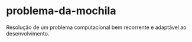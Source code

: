 # problema-da-mochila
Resolução de um problema computacional bem recorrente e adaptável ao desenvolvimento.
